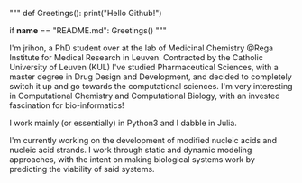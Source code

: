 """
def Greetings():
  print("Hello Github!")

if __name__ == "README.md":
  Greetings()
"""
  
I'm jrihon, a PhD student over at the lab of Medicinal Chemistry @Rega Institute for Medical Research in Leuven. Contracted by the Catholic University of Leuven (KUL)
I've studied Pharmaceutical Sciences, with a master degree in Drug Design and Development, and decided to completely switch it up and go towards the computational sciences. I'm very interesting in Computational Chemistry and Computational Biology, with an invested fascination for bio-informatics!

I work mainly (or essentially) in Python3 and I dabble in Julia.

I'm currently working on the development of modified nucleic acids and nucleic acid strands. 
I work through static and dynamic modeling approaches, with the intent on making biological systems work by predicting the viability of said systems.
